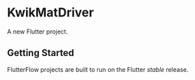 # KwikMatDriver

A new Flutter project.

## Getting Started

FlutterFlow projects are built to run on the Flutter _stable_ release.
